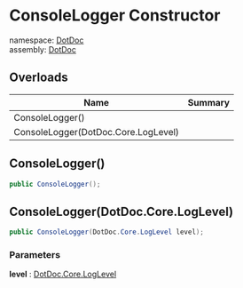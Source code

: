 ﻿# ConsoleLogger Constructor

namespace: [DotDoc](../../DotDoc.md)<br />
assembly: [DotDoc](../../../DotDoc.md)



## Overloads

| Name | Summary |
|------|---------|
| ConsoleLogger\(\) |  |
| ConsoleLogger\(DotDoc\.Core\.LogLevel\) |  |

## ConsoleLogger\(\)



```csharp
public ConsoleLogger();
```

## ConsoleLogger\(DotDoc\.Core\.LogLevel\)



```csharp
public ConsoleLogger(DotDoc.Core.LogLevel level);
```

### Parameters

__level__ : [DotDoc\.Core\.LogLevel](../../../DotDoc/DotDoc.Core/LogLevel.md)



